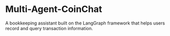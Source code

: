 # Multi-Agent-CoinChat
A bookkeeping assistant built on the LangGraph framework that helps users record and query transaction information.
